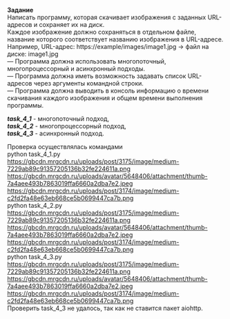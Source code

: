 **Задание**  
Написать программу, которая скачивает изображения с заданных URL-адресов и сохраняет их на диск.  
Каждое изображение должно сохраняться в отдельном файле, название которого соответствует названию изображения в URL-адресе.  
Например, URL-адрес: https://example/images/image1.jpg -> файл на диске: image1.jpg  
— Программа должна использовать многопоточный, многопроцессорный и асинхронный подходы.  
— Программа должна иметь возможность задавать список URL-адресов через аргументы командной строки.  
— Программа должна выводить в консоль информацию о времени скачивания каждого изображения и общем времени выполнения программы.  

  
  
***task_4_1*** - многопоточный подход,  
***task_4_2*** - многопроцессорный подход,  
***task_4_3*** - асинхронный подход.  

Проверка осуществлялась командами  
python task_4_1.py https://gbcdn.mrgcdn.ru/uploads/post/3175/image/medium-7229ab89c91357205136b32fe224611a.png https://gbcdn.mrgcdn.ru/uploads/avatar/5648406/attachment/thumb-7a4aee493b7863019ffa6660a2dba7e2.jpeg https://gbcdn.mrgcdn.ru/uploads/post/3174/image/medium-c2fd2fa48e63eb668ce5b0699447ca7b.png  
python task_4_2.py https://gbcdn.mrgcdn.ru/uploads/post/3175/image/medium-7229ab89c91357205136b32fe224611a.png https://gbcdn.mrgcdn.ru/uploads/avatar/5648406/attachment/thumb-7a4aee493b7863019ffa6660a2dba7e2.jpeg https://gbcdn.mrgcdn.ru/uploads/post/3174/image/medium-c2fd2fa48e63eb668ce5b0699447ca7b.png  
python task_4_3.py https://gbcdn.mrgcdn.ru/uploads/post/3175/image/medium-7229ab89c91357205136b32fe224611a.png https://gbcdn.mrgcdn.ru/uploads/avatar/5648406/attachment/thumb-7a4aee493b7863019ffa6660a2dba7e2.jpeg https://gbcdn.mrgcdn.ru/uploads/post/3174/image/medium-c2fd2fa48e63eb668ce5b0699447ca7b.png  
Проверить task_4_3 не удалось, так как не ставится пакет aiohttp.